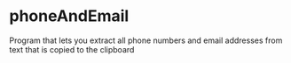# phoneAndEmail
Program that lets you extract all phone numbers and email addresses from text that is copied to the clipboard
